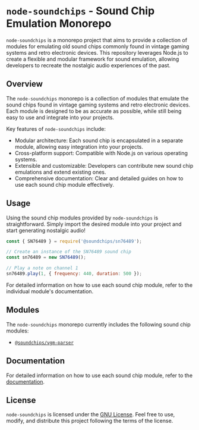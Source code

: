 # `node-soundchips` - Sound Chip Emulation Monorepo

`node-soundchips` is a monorepo project that aims to provide a collection of modules for emulating old sound chips commonly found in vintage gaming systems and retro electronic devices. This repository leverages Node.js to create a flexible and modular framework for sound emulation, allowing developers to recreate the nostalgic audio experiences of the past.

## Overview

The `node-soundchips` monorepo is a collection of modules that emulate the sound chips found in vintage gaming systems and retro electronic devices. Each module is designed to be as accurate as possible, while still being easy to use and integrate into your projects.

Key features of `node-soundchips` include:

- Modular architecture: Each sound chip is encapsulated in a separate module, allowing easy integration into your projects.
- Cross-platform support: Compatible with Node.js on various operating systems.
- Extensible and customizable: Developers can contribute new sound chip emulations and extend existing ones.
- Comprehensive documentation: Clear and detailed guides on how to use each sound chip module effectively.

## Usage

Using the sound chip modules provided by `node-soundchips` is straightforward. Simply import the desired module into your project and start generating nostalgic audio!

```javascript
const { SN76489 } = require('@soundchips/sn76489');

// Create an instance of the SN76489 sound chip
const sn76489 = new SN76489();

// Play a note on channel 1
sn76489.play(1, { frequency: 440, duration: 500 });
```

For detailed information on how to use each sound chip module, refer to the individual module's documentation.

## Modules

The `node-soundchips` monorepo currently includes the following sound chip modules:

<!-- - [`@soundchips/sn76489`]() -->
<!-- - [`@soundchips/ay-3-8910`]() -->
- [`@soundchips/vgm-parser`](https://github.com/onesandzer0s/node-soundchips/blob/master/packages/vgm-parser/README.md)

## Documentation

For detailed information on how to use each sound chip module, refer to the [documentation](https://onesandzer0s.github.io/node-soundchips/).
## License

`node-soundchips` is licensed under the [GNU License](https://github.com/onesandzer0s/node-soundchips/blob/master/LICENSE). Feel free to use, modify, and distribute this project following the terms of the license.
